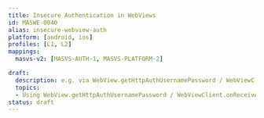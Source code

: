 ```yaml
---
title: Insecure Authentication in WebViews
id: MASWE-0040
alias: insecure-webview-auth
platform: [android, ios]
profiles: [L1, L2]
mappings:
  masvs-v2: [MASVS-AUTH-1, MASVS-PLATFORM-2]

draft:
  description: e.g. via WebView.getHttpAuthUsernamePassword / WebViewClient.onReceivedHttpAuthRequest
  topics:
  - Using WebView.getHttpAuthUsernamePassword / WebViewClient.onReceivedHttpAuthRequest
status: draft
---
```


